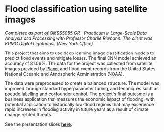 # Flood classification using satellite images

*Completed as part of QMSS5055 GR - Practicum in Large-Scale Data Analysis and Processing with Professor Charlie Riemann. The client was KPMG Digital Lighthouse (New York Office).*

This project that aims to use deep learning image classification models to predict flood events and mitigate losses. The final CNN model achieved an accuracy of 81.06%. The data for the project was collected from satellite images provided by [Planet](https://www.planet.com/?gclid=Cj0KCQiAiJSeBhCCARIsAHnAzT-6cawyxaMIl2gj_wPZsDY--dcOFRJxt2UaBknxTzl-xx4YBO5i-_gaAm-lEALw_wcB) and flood event records from the United States National Oceanic and Atmospheric Administration (NOAA). 

The data were preprocessed to create a balanced structure. The model was improved through standard hyperparameter tuning, and techniques such as pseudo labelling and confounder control. The project's final outcome is a business application that measures the economic impact of flooding, with potential application to historically low-flood regions that may experience rapid increases in flooding activity in future years as a result of climate change related threats.

See the presentation slides **[here](pages-assets/floodai/kpmg-flood.pdf)**.
